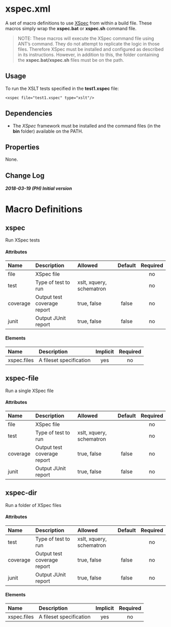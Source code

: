 # xspec.xml

A set of macro definitions to use
[XSpec](https://github.com/xspec/xspec) from within a build file. These
macros simply wrap the **xspec.bat** or **xspec.sh** command file.

> NOTE: These macros will execute the XSpec command file using ANT’s
> <exec> command. They do not attempt to replicate the logic in those
> files. Therefore XSpec must be installed and configured as described
> in its instructions. However, in addition to this, the folder
> containing the **xspec.bat/xspec.sh** files must be on the path.

## Usage

To run the XSLT tests specified in the **test1.xspec** file:

    <xspec file="test1.xspec" type="xslt"/>

## Dependencies

  - The *XSpec* framework must be installed and the command files (in
    the **bin** folder) available on the PATH.

## Properties

None.

## Change Log

##### 2018-03-19 (PH) Initial version

# Macro Definitions

## xspec

Run XSpec
tests

#### Attributes

| Name     | Description                 | Allowed                  | Default | Required |
| :------- | :-------------------------- | :----------------------- | :-----: | :------: |
| file     | XSpec file                  |                          |         |    no    |
| test     | Type of test to run         | xslt, xquery, schematron |         |    no    |
| coverage | Output test coverage report | true, false              |  false  |    no    |
| junit    | Output JUnit report         | true, false              |  false  |    no    |

#### Elements

| Name        | Description             | Implicit | Required |
| :---------- | :---------------------- | :------: | :------: |
| xspec.files | A fileset specification |   yes    |    no    |

## xspec-file

Run a single XSpec
file

#### Attributes

| Name     | Description                 | Allowed                  | Default | Required |
| :------- | :-------------------------- | :----------------------- | :-----: | :------: |
| file     | XSpec file                  |                          |         |    no    |
| test     | Type of test to run         | xslt, xquery, schematron |         |    no    |
| coverage | Output test coverage report | true, false              |  false  |    no    |
| junit    | Output JUnit report         | true, false              |  false  |    no    |

## xspec-dir

Run a folder of XSpec
files

#### Attributes

| Name     | Description                 | Allowed                  | Default | Required |
| :------- | :-------------------------- | :----------------------- | :-----: | :------: |
| test     | Type of test to run         | xslt, xquery, schematron |         |    no    |
| coverage | Output test coverage report | true, false              |  false  |    no    |
| junit    | Output JUnit report         | true, false              |  false  |    no    |

#### Elements

| Name        | Description             | Implicit | Required |
| :---------- | :---------------------- | :------: | :------: |
| xspec.files | A fileset specification |   yes    |    no    |
